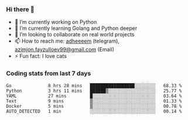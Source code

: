 ### Hi there 👋

<!--
**adheeeem/adheeeem** is a ✨ _special_ ✨ repository because its `README.md` (this file) appears on your GitHub profile.

Here are some ideas to get you started:
-->
- 🔭 I’m currently working on Python
- 🌱 I’m currently learning Golang and Python deeper
- 👯 I’m looking to collaborate on real world projects
- 📫 How to reach me: [adheeeem](https://t.me/adheeeem) (telegram), azimjon.fayzulloev99@gmail.com (Email)
- ⚡ Fun fact: I love cats 


### Coding stats from last 7 days
<!--START_SECTION:waka-->

```text
Go              8 hrs 28 mins   █████████████████░░░░░░░░   68.33 %
Python          3 hrs 11 mins   ██████▒░░░░░░░░░░░░░░░░░░   25.77 %
YAML            27 mins         █░░░░░░░░░░░░░░░░░░░░░░░░   03.64 %
Text            9 mins          ▒░░░░░░░░░░░░░░░░░░░░░░░░   01.33 %
Docker          5 mins          ▒░░░░░░░░░░░░░░░░░░░░░░░░   00.78 %
AUTO_DETECTED   1 min           ░░░░░░░░░░░░░░░░░░░░░░░░░   00.14 %
```

<!--END_SECTION:waka-->

